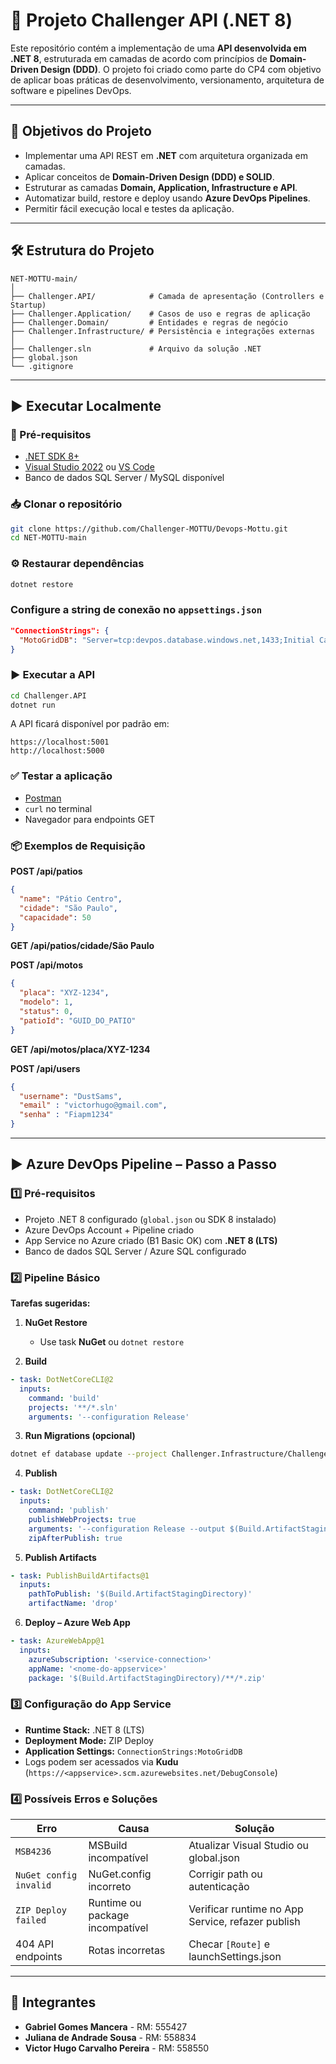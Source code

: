 # 🚀 Projeto Challenger API (.NET 8)

Este repositório contém a implementação de uma **API desenvolvida em .NET 8**, estruturada em camadas de acordo com princípios de **Domain-Driven Design (DDD)**.
O projeto foi criado como parte do CP4 com objetivo de aplicar boas práticas de desenvolvimento, versionamento, arquitetura de software e pipelines DevOps.

---

## 🎯 Objetivos do Projeto

* Implementar uma API REST em **.NET** com arquitetura organizada em camadas.
* Aplicar conceitos de **Domain-Driven Design (DDD) e SOLID**.
* Estruturar as camadas **Domain, Application, Infrastructure e API**.
* Automatizar build, restore e deploy usando **Azure DevOps Pipelines**.
* Permitir fácil execução local e testes da aplicação.

---

## 🛠️ Estrutura do Projeto

```
NET-MOTTU-main/
│
├── Challenger.API/            # Camada de apresentação (Controllers e Startup)
├── Challenger.Application/    # Casos de uso e regras de aplicação
├── Challenger.Domain/         # Entidades e regras de negócio
├── Challenger.Infrastructure/ # Persistência e integrações externas
│
├── Challenger.sln             # Arquivo da solução .NET
├── global.json
└── .gitignore
```

---

## ▶️ Executar Localmente

### 📌 Pré-requisitos

* [.NET SDK 8+](https://dotnet.microsoft.com/en-us/download)
* [Visual Studio 2022](https://visualstudio.microsoft.com/) ou [VS Code](https://code.visualstudio.com/)
* Banco de dados SQL Server / MySQL disponível

### 📥 Clonar o repositório

```bash
git clone https://github.com/Challenger-MOTTU/Devops-Mottu.git
cd NET-MOTTU-main
```

### ⚙️ Restaurar dependências

```bash
dotnet restore
```

### Configure a string de conexão no `appsettings.json`

```json
"ConnectionStrings": {
  "MotoGridDB": "Server=tcp:devpos.database.windows.net,1433;Initial Catalog=devops;Persist Security Info=False;User ID=admin_fiap;Password={sua senha};MultipleActiveResultSets=False;Encrypt=True;TrustServerCertificate=False;Connection Timeout=30;"
}
```

### ▶️ Executar a API

```bash
cd Challenger.API
dotnet run
```

A API ficará disponível por padrão em:

```
https://localhost:5001
http://localhost:5000
```

### ✅ Testar a aplicação

* [Postman](https://www.postman.com/)
* `curl` no terminal
* Navegador para endpoints GET

### 📦 Exemplos de Requisição

**POST /api/patios**

```json
{
  "name": "Pátio Centro",
  "cidade": "São Paulo",
  "capacidade": 50
}
```

**GET /api/patios/cidade/São Paulo**

**POST /api/motos**

```json
{
  "placa": "XYZ-1234",
  "modelo": 1,
  "status": 0,
  "patioId": "GUID_DO_PATIO"
}
```

**GET /api/motos/placa/XYZ-1234**

**POST /api/users**

```json
{
  "username": "DustSams",
  "email" : "victorhugo@gmail.com",
  "senha" : "Fiapm1234"
}
```

---

## ▶️ Azure DevOps Pipeline – Passo a Passo

### 1️⃣ Pré-requisitos

* Projeto .NET 8 configurado (`global.json` ou SDK 8 instalado)
* Azure DevOps Account + Pipeline criado
* App Service no Azure criado (B1 Basic OK) com **.NET 8 (LTS)**
* Banco de dados SQL Server / Azure SQL configurado

### 2️⃣ Pipeline Básico

**Tarefas sugeridas:**

1. **NuGet Restore**

   * Use task **NuGet** ou `dotnet restore`

2. **Build**

```yaml
- task: DotNetCoreCLI@2
  inputs:
    command: 'build'
    projects: '**/*.sln'
    arguments: '--configuration Release'
```

3. **Run Migrations (opcional)**

```bash
dotnet ef database update --project Challenger.Infrastructure/Challenger.Infrastructure.csproj --startup-project Challenger.API/Challenger.API.csproj
```

4. **Publish**

```yaml
- task: DotNetCoreCLI@2
  inputs:
    command: 'publish'
    publishWebProjects: true
    arguments: '--configuration Release --output $(Build.ArtifactStagingDirectory)'
    zipAfterPublish: true
```

5. **Publish Artifacts**

```yaml
- task: PublishBuildArtifacts@1
  inputs:
    pathToPublish: '$(Build.ArtifactStagingDirectory)'
    artifactName: 'drop'
```

6. **Deploy – Azure Web App**

```yaml
- task: AzureWebApp@1
  inputs:
    azureSubscription: '<service-connection>'
    appName: '<nome-do-appservice>'
    package: '$(Build.ArtifactStagingDirectory)/**/*.zip'
```

### 3️⃣ Configuração do App Service

* **Runtime Stack:** .NET 8 (LTS)
* **Deployment Mode:** ZIP Deploy
* **Application Settings:** `ConnectionStrings:MotoGridDB`
* Logs podem ser acessados via **Kudu** (`https://<appservice>.scm.azurewebsites.net/DebugConsole`)

### 4️⃣ Possíveis Erros e Soluções

| Erro                   | Causa                           | Solução                                           |
| ---------------------- | ------------------------------- | ------------------------------------------------- |
| `MSB4236`              | MSBuild incompatível            | Atualizar Visual Studio ou global.json            |
| `NuGet config invalid` | NuGet.config incorreto          | Corrigir path ou autenticação                     |
| `ZIP Deploy failed`    | Runtime ou package incompatível | Verificar runtime no App Service, refazer publish |
| 404 API endpoints      | Rotas incorretas                | Checar `[Route]` e launchSettings.json            |

---

## 👥 Integrantes

* **Gabriel Gomes Mancera** - RM: 555427
* **Juliana de Andrade Sousa** - RM: 558834
* **Victor Hugo Carvalho Pereira** - RM: 558550
